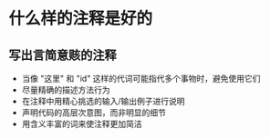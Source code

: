 # 什么样的注释是好的

## 写出言简意赅的注释

- 当像 "这里" 和 "id" 这样的代词可能指代多个事物时，避免使用它们
- 尽量精确的描述方法行为
- 在注释中用精心挑选的输入/输出例子进行说明
- 声明代码的高层次意图，而非明显的细节
- 用含义丰富的词来使注释更加简洁